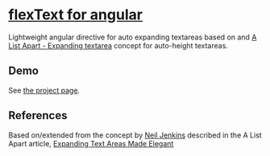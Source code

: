 # [flexText for angular](http://alexdunphy.github.io/flexText/)

Lightweight angular directive for auto expanding textareas based on [](http://alexdunphy.github.io/flexText/) and [A List Apart - Expanding textarea](http://www.alistapart.com/articles/expanding-text-areas-made-elegant/) concept for auto-height textareas.

## Demo

See [the project page](http://bassettsj.me/flexText/).

## References

Based on/extended from the concept by [Neil Jenkins](http://nmjenkins.com/) described in the A List Apart article, [Expanding Text Areas Made Elegant](http://www.alistapart.com/articles/expanding-text-areas-made-elegant/)
